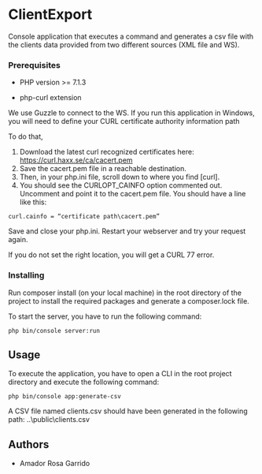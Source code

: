 # ClientExport

Console application that executes a command and generates a csv file with the clients data provided from two different sources (XML file and WS).


### Prerequisites

- PHP version >= 7.1.3 

- php-curl extension

We use Guzzle to connect to the WS. If you run this application in Windows,
you will need to define your CURL certificate authority information path

To do that,

1. Download the latest curl recognized certificates here: https://curl.haxx.se/ca/cacert.pem
2. Save the cacert.pem file in a reachable destination.
3. Then, in your php.ini file, scroll down to where you find [curl].
4. You should see the CURLOPT_CAINFO option commented out. Uncomment and point it to the cacert.pem file. You should have a line like this:
```
curl.cainfo = “certificate path\cacert.pem”
```

Save and close your php.ini. Restart your webserver and try your request again.

If you do not set the right location, you will get a CURL 77 error.

### Installing

Run composer install (on your local machine) in the root directory of the project to install the required packages and generate a composer.lock file.

To start the server, you have to run the following command:
```
php bin/console server:run
```

## Usage

To execute the application, you have to open a CLI in the root project directory and execute the following command:
```
php bin/console app:generate-csv
```

A CSV file named clients.csv should have been generated in the following path: ..\public\clients.csv


## Authors

* Amador Rosa Garrido



